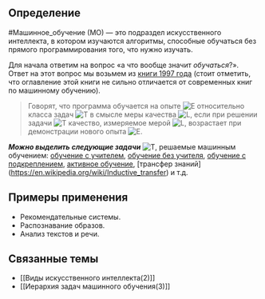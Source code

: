 
## Определение
#Машинное_обучение (МО) — это подраздел искусственного интеллекта, в котором изучаются алгоритмы, способные обучаться без прямого программирования того, что нужно изучать.

Для начала ответим на вопрос «а что вообще значит _обучаться_?». Ответ на этот вопрос мы возьмем из [книги 1997 года](http://www.cs.cmu.edu/~tom/mlbook.html) (стоит отметить, что оглавление этой книги не сильно отличается от современных книг по машинному обучению).

>Говорят, что программа обучается на опыте ![$E$](https://habrastorage.org/getpro/habr/formulas/d4f/55a/37f/d4f55a37fb733b176d0ef014591e1b35.svg) относительно класса задач ![$T$](https://habrastorage.org/getpro/habr/formulas/175/f98/839/175f98839ab732db76d5f20cd6ce2ce9.svg) в смысле меры качества ![$L$](https://habrastorage.org/getpro/habr/formulas/a5a/4e0/afa/a5a4e0afaec84939dbfda220172b2be0.svg), если при решении задачи ![$T$](https://habrastorage.org/getpro/habr/formulas/175/f98/839/175f98839ab732db76d5f20cd6ce2ce9.svg) качество, измеряемое мерой ![$L$](https://habrastorage.org/getpro/habr/formulas/a5a/4e0/afa/a5a4e0afaec84939dbfda220172b2be0.svg), возрастает при демонстрации нового опыта ![$E$](https://habrastorage.org/getpro/habr/formulas/d4f/55a/37f/d4f55a37fb733b176d0ef014591e1b35.svg).


***Можно выделить следующие задачи*** ![$T$](https://habrastorage.org/getpro/habr/formulas/175/f98/839/175f98839ab732db76d5f20cd6ce2ce9.svg), решаемые машинным обучением: [обучение с учителем](https://ru.wikipedia.org/wiki/%D0%9E%D0%B1%D1%83%D1%87%D0%B5%D0%BD%D0%B8%D0%B5_%D1%81_%D1%83%D1%87%D0%B8%D1%82%D0%B5%D0%BB%D0%B5%D0%BC), [обучение без учителя](https://ru.wikipedia.org/wiki/%D0%9E%D0%B1%D1%83%D1%87%D0%B5%D0%BD%D0%B8%D0%B5_%D0%B1%D0%B5%D0%B7_%D1%83%D1%87%D0%B8%D1%82%D0%B5%D0%BB%D1%8F), [обучение с подкреплением](https://ru.wikipedia.org/wiki/%D0%9E%D0%B1%D1%83%D1%87%D0%B5%D0%BD%D0%B8%D0%B5_%D1%81_%D0%BF%D0%BE%D0%B4%D0%BA%D1%80%D0%B5%D0%BF%D0%BB%D0%B5%D0%BD%D0%B8%D0%B5%D0%BC), [активное обучение](https://en.wikipedia.org/wiki/Active_learning_(machine_learning)), [трансфер знаний](https://en.wikipedia.org/wiki/Inductive_transfer) и т.д. 




## Примеры применения
- Рекомендательные системы.
- Распознавание образов.
- Анализ текстов и речи.

## Связанные темы
- [[Виды искусственного интеллекта(2)]]
- [[Иерархия задач машинного обучения(3)]]
